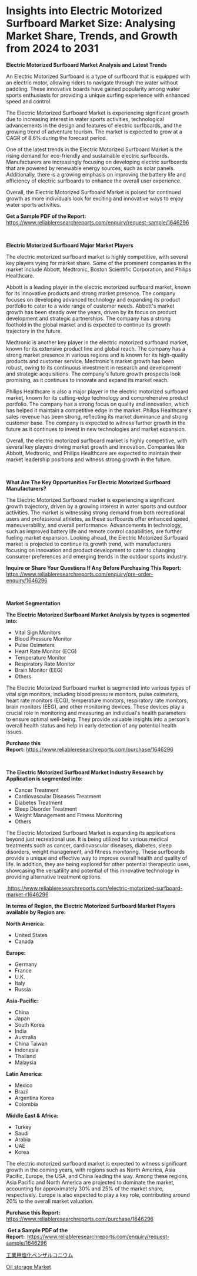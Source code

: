 <p><h1>Insights into Electric Motorized Surfboard Market Size: Analysing Market Share, Trends, and Growth from 2024 to 2031</h1></p><p><strong>Electric Motorized Surfboard Market Analysis and Latest Trends</strong></p>
<p><p>An Electric Motorized Surfboard is a type of surfboard that is equipped with an electric motor, allowing riders to navigate through the water without paddling. These innovative boards have gained popularity among water sports enthusiasts for providing a unique surfing experience with enhanced speed and control.</p><p>The Electric Motorized Surfboard Market is experiencing significant growth due to increasing interest in water sports activities, technological advancements in the design and features of electric surfboards, and the growing trend of adventure tourism. The market is expected to grow at a CAGR of 8.6% during the forecast period.</p><p>One of the latest trends in the Electric Motorized Surfboard Market is the rising demand for eco-friendly and sustainable electric surfboards. Manufacturers are increasingly focusing on developing electric surfboards that are powered by renewable energy sources, such as solar panels. Additionally, there is a growing emphasis on improving the battery life and efficiency of electric surfboards to enhance the overall user experience.</p><p>Overall, the Electric Motorized Surfboard Market is poised for continued growth as more individuals look for exciting and innovative ways to enjoy water sports activities.</p></p>
<p><strong>Get a Sample PDF of the Report:&nbsp;</strong> <a href="https://www.reliableresearchreports.com/enquiry/request-sample/1646296">https://www.reliableresearchreports.com/enquiry/request-sample/1646296</a></p>
<p>&nbsp;</p>
<p><strong>Electric Motorized Surfboard Major Market Players</strong></p>
<p><p>The electric motorized surfboard market is highly competitive, with several key players vying for market share. Some of the prominent companies in the market include Abbott, Medtronic, Boston Scientific Corporation, and Philips Healthcare.</p><p>Abbott is a leading player in the electric motorized surfboard market, known for its innovative products and strong market presence. The company focuses on developing advanced technology and expanding its product portfolio to cater to a wide range of customer needs. Abbott's market growth has been steady over the years, driven by its focus on product development and strategic partnerships. The company has a strong foothold in the global market and is expected to continue its growth trajectory in the future.</p><p>Medtronic is another key player in the electric motorized surfboard market, known for its extensive product line and global reach. The company has a strong market presence in various regions and is known for its high-quality products and customer service. Medtronic's market growth has been robust, owing to its continuous investment in research and development and strategic acquisitions. The company's future growth prospects look promising, as it continues to innovate and expand its market reach.</p><p>Philips Healthcare is also a major player in the electric motorized surfboard market, known for its cutting-edge technology and comprehensive product portfolio. The company has a strong focus on quality and innovation, which has helped it maintain a competitive edge in the market. Philips Healthcare's sales revenue has been strong, reflecting its market dominance and strong customer base. The company is expected to witness further growth in the future as it continues to invest in new technologies and market expansion.</p><p>Overall, the electric motorized surfboard market is highly competitive, with several key players driving market growth and innovation. Companies like Abbott, Medtronic, and Philips Healthcare are expected to maintain their market leadership positions and witness strong growth in the future.</p></p>
<p>&nbsp;</p>
<p><strong>What Are The Key Opportunities For Electric Motorized Surfboard Manufacturers?</strong></p>
<p><p>The Electric Motorized Surfboard market is experiencing a significant growth trajectory, driven by a growing interest in water sports and outdoor activities. The market is witnessing strong demand from both recreational users and professional athletes, as these surfboards offer enhanced speed, maneuverability, and overall performance. Advancements in technology, such as improved battery life and remote control capabilities, are further fueling market expansion. Looking ahead, the Electric Motorized Surfboard market is projected to continue its growth trend, with manufacturers focusing on innovation and product development to cater to changing consumer preferences and emerging trends in the outdoor sports industry.</p></p>
<p><strong>Inquire or Share Your Questions If Any Before Purchasing This Report:</strong> <a href="https://www.reliableresearchreports.com/enquiry/pre-order-enquiry/1646296">https://www.reliableresearchreports.com/enquiry/pre-order-enquiry/1646296</a></p>
<p>&nbsp;</p>
<p><strong>Market Segmentation</strong></p>
<p><strong>The Electric Motorized Surfboard Market Analysis by types is segmented into:</strong></p>
<p><ul><li>Vital Sign Monitors</li><li>Blood Pressure Monitor</li><li>Pulse Oximeters</li><li>Heart Rate Monitor (ECG)</li><li>Temperature Monitor</li><li>Respiratory Rate Monitor</li><li>Brain Monitor (EEG)</li><li>Others</li></ul></p>
<p><p>The Electric Motorized Surfboard market is segmented into various types of vital sign monitors, including blood pressure monitors, pulse oximeters, heart rate monitors (ECG), temperature monitors, respiratory rate monitors, brain monitors (EEG), and other monitoring devices. These devices play a crucial role in monitoring and measuring an individual's health parameters to ensure optimal well-being. They provide valuable insights into a person's overall health status and help in early detection of any potential health issues.</p></p>
<p><strong>Purchase this Report:&nbsp;</strong><a href="https://www.reliableresearchreports.com/purchase/1646296">https://www.reliableresearchreports.com/purchase/1646296</a></p>
<p>&nbsp;</p>
<p><strong>The Electric Motorized Surfboard Market Industry Research by Application is segmented into:</strong></p>
<p><ul><li>Cancer Treatment</li><li>Cardiovascular Diseases Treatment</li><li>Diabetes Treatment</li><li>Sleep Disorder Treatment</li><li>Weight Management and Fitness Monitoring</li><li>Others</li></ul></p>
<p><p>The Electric Motorized Surfboard Market is expanding its applications beyond just recreational use. It is being utilized for various medical treatments such as cancer, cardiovascular diseases, diabetes, sleep disorders, weight management, and fitness monitoring. These surfboards provide a unique and effective way to improve overall health and quality of life. In addition, they are being explored for other potential therapeutic uses, showcasing the versatility and potential of this innovative technology in providing alternative treatment options.</p></p>
<p><a href="https://www.reliableresearchreports.com/electric-motorized-surfboard-market-r1646296">&nbsp;https://www.reliableresearchreports.com/electric-motorized-surfboard-market-r1646296</a></p>
<p><strong>In terms of Region, the Electric Motorized Surfboard Market Players available by Region are:</strong></p>
<p>
    <p> <strong> North America: </strong>
        <ul>
            <li>United States</li>
            <li>Canada</li>
        </ul>
        </p> 
    <p> <strong> Europe: </strong>
        <ul>
            <li>Germany</li>
            <li>France</li>
            <li>U.K.</li>
            <li>Italy</li>
            <li>Russia</li>
        </ul>
        </p> 
    <p> <strong> Asia-Pacific: </strong>
        <ul>
            <li>China</li>
            <li>Japan</li>
            <li>South Korea</li>
            <li>India</li>
            <li>Australia</li>
            <li>China Taiwan</li>
            <li>Indonesia</li>
            <li>Thailand</li>
            <li>Malaysia</li>
        </ul>
        </p> 
    <p> <strong> Latin America: </strong>
        <ul>
            <li>Mexico</li>
            <li>Brazil</li>
            <li>Argentina Korea</li>
            <li>Colombia</li>
        </ul>
        </p> 
    <p> <strong> Middle East & Africa: </strong>
        <ul>
            <li>Turkey</li>
            <li>Saudi</li>
            <li>Arabia</li>
            <li>UAE</li>
            <li>Korea</li>
        </ul>
    </p>
    </p>
<p><p>The electric motorized surfboard market is expected to witness significant growth in the coming years, with regions such as North America, Asia Pacific, Europe, the USA, and China leading the way. Among these regions, Asia Pacific and North America are projected to dominate the market, accounting for approximately 30% and 25% of the market share, respectively. Europe is also expected to play a key role, contributing around 20% to the overall market valuation.</p></p>
<p><strong>Purchase this Report: </strong><a href="https://www.reliableresearchreports.com/purchase/1646296">https://www.reliableresearchreports.com/purchase/1646296</a></p>
<p>&nbsp;<strong>Get a Sample PDF of the Report:&nbsp;&nbsp;</strong><a href="https://www.reliableresearchreports.com/enquiry/request-sample/1646296">https://www.reliableresearchreports.com/enquiry/request-sample/1646296</a></p>
<p><strong></strong></p>
<p><p><a href="https://github.com/vtbvgl20191192/Market-Research-Report-List-2/blob/main/9993971151627.md">工業用塩化ベンザルコニウム</a></p><p><a href="https://github.com/ayamgoreng5458/Market-Research-Report-List-1/blob/main/oil-storage-market.md">Oil storage Market</a></p></p>